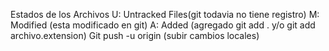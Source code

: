 Estados de los Archivos
U: Untracked Files(git todavia no tiene registro)
M: Modified (esta modificado en git)
A: Added (agregado git add . y/o git add archivo.extension)
Git push -u origin (subir cambios locales)
